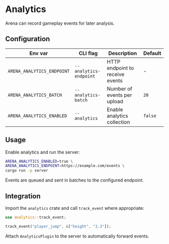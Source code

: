 # Analytics

Arena can record gameplay events for later analysis.

## Configuration

| Env var                    | CLI flag               | Description                     | Default |
| -------------------------- | ---------------------- | ------------------------------- | ------- |
| `ARENA_ANALYTICS_ENDPOINT` | `--analytics-endpoint` | HTTP endpoint to receive events | -       |
| `ARENA_ANALYTICS_BATCH`    | `--analytics-batch`    | Number of events per upload     | `20`    |
| `ARENA_ANALYTICS_ENABLED`  | `--analytics`          | Enable analytics collection     | `false` |

## Usage

Enable analytics and run the server:

```bash
ARENA_ANALYTICS_ENABLED=true \
ARENA_ANALYTICS_ENDPOINT=https://example.com/events \
cargo run -p server
```

Events are queued and sent in batches to the configured endpoint.

## Integration

Import the `analytics` crate and call `track_event` where appropriate:

```rust
use analytics::track_event;

track_event("player_jump", &["height", "2.3"]);
```

Attach `AnalyticsPlugin` to the server to automatically forward events.
